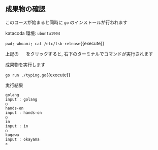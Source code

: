 ## 成果物の確認

このコースが始まると同時に `go` のインストールが行われます

katacoda 環境: `ubuntu1904`

`pwd; whoami; cat /etc/lsb-release`{{execute}}

上記の <img src='https://i.gyazo.com/b1360ae66c0324fa407acb121d67ad48.png' width=15px> をクリックすると, 右下のターミナルでコマンドが実行されます

成果物を実行します

`go run ./typing.go`{{execute}}

実行結果

```
golang
input : golang
○
hands-on
input : hands-on
○
in
input : in
○
kagawa
input : okayama
×
```
